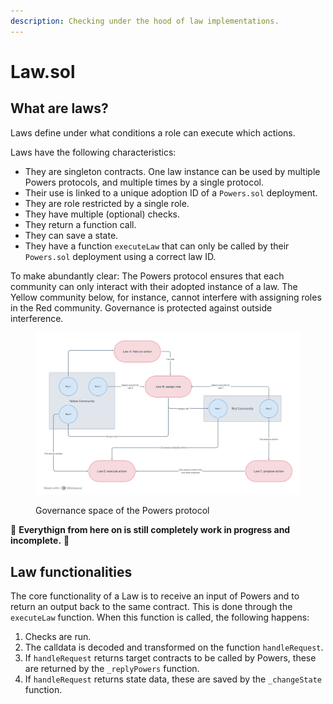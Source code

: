 ```yaml
---
description: Checking under the hood of law implementations.
---
```


# Law.sol

## What are laws?

Laws define under what conditions a role can execute which actions.&#x20;

&#x20;Laws have the following characteristics:

* They are singleton contracts. One law instance can be used by multiple Powers protocols, and multiple times by a single protocol.&#x20;
* Their use is linked to a unique adoption ID of a `Powers.sol` deployment.
* They are role restricted by a single role.
* They have multiple (optional) checks.
* They return a function call.
* They can save a state.
* They have a function `executeLaw` that can only be called by their `Powers.sol` deployment using a correct law ID.

To make abundantly clear: The Powers protocol ensures that each community can only interact with their adopted instance of a law. The Yellow community below, for instance, cannot interfere with assigning roles in the Red community. Governance is protected against outside interference.

<figure><img src="../../.gitbook/assets/image (4).png" alt=""><figcaption><p>Governance space of the Powers protocol </p></figcaption></figure>

🚧 **Everythign from here on is still completely work in progress and incomplete.** 🚧

## Law functionalities

The core functionality of a Law is to receive an input of Powers and to return an output back to the same contract. This is done through the `executeLaw` function. When this function is called, the following happens:

1. Checks are run.
2. The calldata is decoded and transformed on the function `handleRequest`.
3. If `handleRequest` returns target contracts to be called by Powers, these are returned by the `_replyPowers` function.
4. If `handleRequest` returns state data, these are saved by the `_changeState` function.
